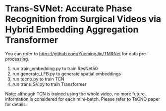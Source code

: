 # Trans-SVNet: Accurate Phase Recognition from Surgical Videos via Hybrid Embedding Aggregation Transformer

You can refer to https://github.com/YuemingJin/TMRNet for data pre-processing.

1. run train_embedding.py to train ResNet50
2. run generate_LFB.py to generate spatial embeddings
3. run tecno.py to train TCN
4. run trans_SV.py to train Transformer

Note: although TCN is trained using the whole video, no more future information is considered for each mini-batch. Please refer to TeCNO paper for details.



